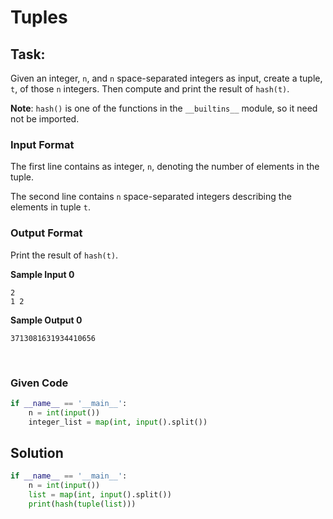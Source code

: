 # Tuples
## Task:

Given an integer, `n`, and `n` space-separated integers as input, create a tuple, `t`, of those `n` integers. Then compute and print the result of `hash(t)`.

**Note**: `hash()` is one of the functions in the `__builtins__` module, so it need not be imported.


### Input Format

The first line contains as integer, `n`, denoting the number of elements in the tuple.

The second line contains `n` space-separated integers describing the elements in tuple `t`.


### Output Format

Print the result of `hash(t)`.


**Sample Input 0**

```
2
1 2
```

**Sample Output 0**

```
3713081631934410656
```


<br>


### Given Code

```python
if __name__ == '__main__':
    n = int(input())
    integer_list = map(int, input().split())
```

## Solution

```python
if __name__ == '__main__':
    n = int(input())
    list = map(int, input().split())
    print(hash(tuple(list)))
```
